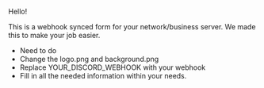 Hello!

This is a webhook synced form for your network/business server. We made this to make your job easier.

- Need to do
- Change the logo.png and background.png
- Replace YOUR_DISCORD_WEBHOOK with your webhook
- Fill in all the needed information within your needs.
